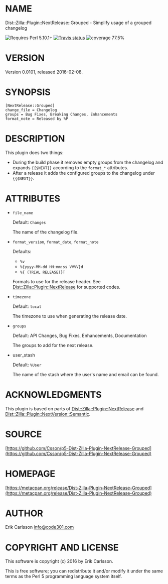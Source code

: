 # NAME

Dist::Zilla::Plugin::NextRelease::Grouped - Simplify usage of a grouped changelog

![Requires Perl 5.10.1+](https://img.shields.io/badge/perl-5.10.1+-brightgreen.svg) [![Travis status](https://api.travis-ci.org/Csson/p5-Dist-Zilla-Plugin-NextRelease-Grouped.svg?branch=master)](https://travis-ci.org/Csson/p5-Dist-Zilla-Plugin-NextRelease-Grouped) ![coverage 77.5%](https://img.shields.io/badge/coverage-77.5%-orange.svg)

# VERSION

Version 0.0101, released 2016-02-08.

# SYNOPSIS

    [NextRelease::Grouped]
    change_file = Changelog
    groups = Bug Fixes, Breaking Changes, Enhancements
    format_note = Released by %P

# DESCRIPTION

This plugin does two things:

- During the build phase it removes empty groups from the changelog and expands `{{$NEXT}}` according to the `format_*` attributes.
- After a release it adds the configured groups to the changelog under `{{$NEXT}}`.

# ATTRIBUTES

- `file_name`

    Default: `Changes`

    The name of the changelog file.

- `format_version`, `format_date`, `format_note`

    Defaults:

    - `%v`
    - `%{yyyy-MM-dd HH:mm:ss VVVV}d`
    - `%{ (TRIAL RELEASE)}T`

    Formats to use for the release header. See [Dist::Zilla::Plugin::NextRelease](https://metacpan.org/pod/Dist::Zilla::Plugin::NextRelease) for supported codes.

- `timezone`

    Default: `local`

    The timezone to use when generating the release date.

- `groups`

    Default: API Changes, Bug Fixes, Enhancements, Documentation

    The groups to add for the next release.

- user\_stash

    Default: `%User`

    The name of the stash where the user's name and email can be found.

# ACKNOWLEDGMENTS

This plugin is based on parts of [Dist::Zilla::Plugin::NextRelease](https://metacpan.org/pod/Dist::Zilla::Plugin::NextRelease) and [Dist::Zilla::Plugin::NextVersion::Semantic](https://metacpan.org/pod/Dist::Zilla::Plugin::NextVersion::Semantic).

# SOURCE

[https://github.com/Csson/p5-Dist-Zilla-Plugin-NextRelease-Grouped](https://github.com/Csson/p5-Dist-Zilla-Plugin-NextRelease-Grouped)

# HOMEPAGE

[https://metacpan.org/release/Dist-Zilla-Plugin-NextRelease-Grouped](https://metacpan.org/release/Dist-Zilla-Plugin-NextRelease-Grouped)

# AUTHOR

Erik Carlsson <info@code301.com>

# COPYRIGHT AND LICENSE

This software is copyright (c) 2016 by Erik Carlsson.

This is free software; you can redistribute it and/or modify it under
the same terms as the Perl 5 programming language system itself.
